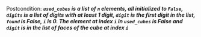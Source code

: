 Postcondition: ***`used_cubes` is a list of `n` elements, all initialized to `False`, `digits` is a list of digits with at least 1 digit, `digit` is the first digit in the list, `found` is False, `i` is 0. The element at index `i` in `used_cubes` is False and `digit` is in the list of faces of the cube at index `i`***